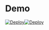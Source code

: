 Demo                                                 
========================================================================================

[![Deploy](http://www.aptana.com/images/promos/heroku.png)](http://github-ionic.herokuapp.com/)[![Deploy](http://www-05.ibm.com/uk/wimbledon_innovation_challenge/img/bluemix_big.png)](http://github-ionic.mybluemix.net/)


